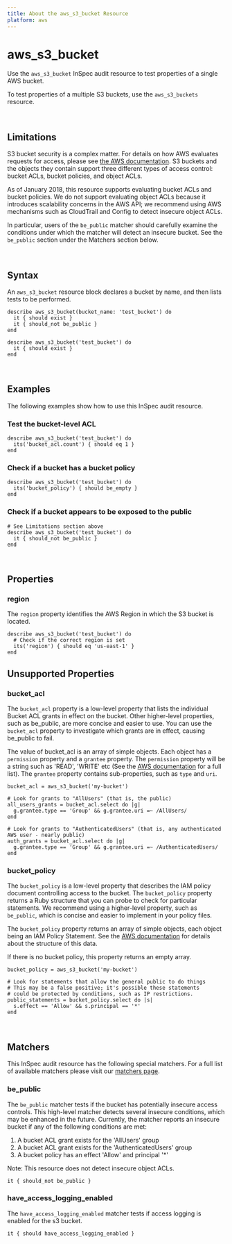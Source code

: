```yaml
---
title: About the aws_s3_bucket Resource
platform: aws
---
```


# aws\_s3\_bucket

Use the `aws_s3_bucket` InSpec audit resource to test properties of a single AWS bucket.

To test properties of a multiple S3 buckets, use the `aws_s3_buckets` resource.

<br>

## Limitations

S3 bucket security is a complex matter. For details on how AWS evaluates requests for access, please see [the AWS documentation](https://docs.aws.amazon.com/AmazonS3/latest/dev/how-s3-evaluates-access-control.html). S3 buckets and the objects they contain support three different types of access control: bucket ACLs, bucket policies, and object ACLs.

As of January 2018, this resource supports evaluating bucket ACLs and bucket policies. We do not support evaluating object ACLs because it introduces scalability concerns in the AWS API; we recommend using AWS mechanisms such as CloudTrail and Config to detect insecure object ACLs.

In particular, users of the `be_public` matcher should carefully examine the conditions under which the matcher will detect an insecure bucket. See the `be_public` section under the Matchers section below.

<br>

## Syntax

An `aws_s3_bucket` resource block declares a bucket by name, and then lists tests to be performed.

    describe aws_s3_bucket(bucket_name: 'test_bucket') do
      it { should exist }
      it { should_not be_public }
    end

    describe aws_s3_bucket('test_bucket') do
      it { should exist }
    end

<br>

## Examples

The following examples show how to use this InSpec audit resource.

### Test the bucket-level ACL

    describe aws_s3_bucket('test_bucket') do
      its('bucket_acl.count') { should eq 1 }
    end

### Check if a bucket has a bucket policy

    describe aws_s3_bucket('test_bucket') do
      its('bucket_policy') { should be_empty }
    end

### Check if a bucket appears to be exposed to the public

    # See Limitations section above
    describe aws_s3_bucket('test_bucket') do
      it { should_not be_public }
    end
<br>

## Properties

### region

The `region` property identifies the AWS Region in which the S3 bucket is located.

    describe aws_s3_bucket('test_bucket') do
      # Check if the correct region is set
      its('region') { should eq 'us-east-1' }
    end

## Unsupported Properties

### bucket\_acl

The `bucket_acl` property is a low-level property that lists the individual Bucket ACL grants  in effect on the bucket.  Other higher-level properties, such as be\_public, are more concise and easier to use. You can use the `bucket_acl` property to investigate which grants are in effect, causing be\_public to fail.

The value of bucket_acl is  an array of simple objects.  Each object has a `permission` property and a `grantee` property.  The `permission` property will be a string such as 'READ', 'WRITE' etc (See the [AWS documentation](https://docs.aws.amazon.com/sdkforruby/api/Aws/S3/Client.html#get_bucket_acl-instance_method) for a full list).  The `grantee` property contains sub-properties, such as `type` and `uri`.

    
    bucket_acl = aws_s3_bucket('my-bucket')

    # Look for grants to "AllUsers" (that is, the public)
    all_users_grants = bucket_acl.select do |g|
      g.grantee.type == 'Group' && g.grantee.uri =~ /AllUsers/
    end

    # Look for grants to "AuthenticatedUsers" (that is, any authenticated AWS user - nearly public)
    auth_grants = bucket_acl.select do |g|
      g.grantee.type == 'Group' && g.grantee.uri =~ /AuthenticatedUsers/
    end

### bucket\_policy

The `bucket_policy` is a low-level property that describes the IAM policy document controlling access to the bucket. The `bucket_policy` property returns a Ruby structure that you can probe to check for particular statements.  We recommend using a higher-level property, such as `be_public`, which is concise and easier to implement in your policy files.

The `bucket_policy` property returns an array of simple objects, each object being an IAM Policy Statement. See the [AWS documentation](https://docs.aws.amazon.com/AmazonS3/latest/dev/example-bucket-policies.html#example-bucket-policies-use-case-2) for details about the structure of this data.

If there is no bucket policy, this property returns an empty array.

    bucket_policy = aws_s3_bucket('my-bucket')

    # Look for statements that allow the general public to do things
    # This may be a false positive; it's possible these statements
    # could be protected by conditions, such as IP restrictions.
    public_statements = bucket_policy.select do |s|
      s.effect == 'Allow' && s.principal == '*'
    end

<br>

## Matchers

This InSpec audit resource has the following special matchers. For a full list of available matchers please visit our [matchers page](https://www.inspec.io/docs/reference/matchers/).

### be\_public

The `be_public` matcher tests if the bucket has potentially insecure access controls. This high-level matcher detects several insecure conditions, which may be enhanced in the future. Currently, the matcher reports an insecure bucket if any of the following conditions are met:

  1. A bucket ACL grant exists for the 'AllUsers' group
  2. A bucket ACL grant exists for the 'AuthenticatedUsers' group
  3. A bucket policy has an effect 'Allow' and principal '*'

Note: This resource does not detect insecure object ACLs.

    it { should_not be_public }

### have\_access\_logging\_enabled

The `have_access_logging_enabled` matcher tests if access logging is enabled for the s3 bucket.

    it { should have_access_logging_enabled }